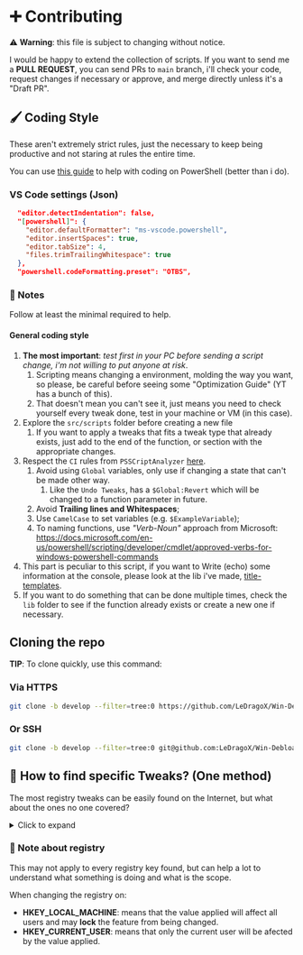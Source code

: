 # ➕ Contributing

⚠ **Warning**: this file is subject to changing without notice.

I would be happy to extend the collection of scripts.
If you want to send me a **PULL REQUEST**, you can send PRs to `main` branch, i'll check your code, request changes if necessary or approve, and merge directly unless it's a "Draft PR".

## 🖌 Coding Style

These aren't extremely strict rules, just the necessary to keep being productive and not staring at rules the entire time.

You can use [this guide](https://github.com/PoshCode/PowerShellPracticeAndStyle) to help with coding on PowerShell (better than i do).

### VS Code settings (Json)

```json
  "editor.detectIndentation": false,
  "[powershell]": {
    "editor.defaultFormatter": "ms-vscode.powershell",
    "editor.insertSpaces": true,
    "editor.tabSize": 4,
    "files.trimTrailingWhitespace": true
  },
  "powershell.codeFormatting.preset": "OTBS",
```

### 📝 Notes

Follow at least the minimal required to help.

#### General coding style

1. **The most important**: _test first in your PC before sending a script change, i'm not willing to put anyone at risk_.
   1. Scripting means changing a environment, molding the way you want, so please, be careful before seeing some "Optimization Guide" (YT has a bunch of this).
   2. That doesn't mean you can't see it, just means you need to check yourself every tweak done, test in your machine or VM (in this case).
2. Explore the `src/scripts` folder before creating a new file
   1. If you want to apply a tweaks that fits a tweak type that already exists, just add to the end of the function, or section with the appropriate changes.
3. Respect the `CI` rules from `PSSCriptAnalyzer` [here](.github/workflows/powershell-linter.yml).
   1. Avoid using `Global` variables, only use if changing a state that can't be made other way.
      1. Like the `Undo Tweaks`, has a `$Global:Revert` which will be changed to a function parameter in future.
   2. Avoid **Trailing lines and Whitespaces**;
   3. Use `CamelCase` to set variables (e.g. `$ExampleVariable`);
   4. To naming functions, use _"Verb-Noun"_ approach from Microsoft: <https://docs.microsoft.com/en-us/powershell/scripting/developer/cmdlet/approved-verbs-for-windows-powershell-commands>
4. This part is peculiar to this script, if you want to Write (echo) some information at the console, please look at the lib i've made, [title-templates](src/lib/title-templates.psm1).
5. If you want to do something that can be done multiple times, check the `lib` folder to see if the function already exists or create a new one if necessary.

## Cloning the repo

**TIP**: To clone quickly, use this command:

### Via HTTPS

```sh
git clone -b develop --filter=tree:0 https://github.com/LeDragoX/Win-Debloat-Tools.git
```

### Or SSH

```sh
git clone -b develop --filter=tree:0 git@github.com:LeDragoX/Win-Debloat-Tools.git
```

## 🔎 How to find specific Tweaks? (One method)

The most registry tweaks can be easily found on the Internet, but what about the ones no one covered?

<details>
  <summary>Click to expand</summary>

### How To: using SysInternal Suite

      Use the method you find better, there are many ways to find a registry tweak, i've found this way so others can try.

By using [SysInternal Suite](https://docs.microsoft.com/en-us/sysinternals/downloads/sysinternals-suite) `Procmon(64).exe` i could track the `SystemSettings.exe` by filtering per Process Name `(Ctrl + L)`.

- But, not every time filtering the application you want will show the registry tweaks that were applied, so make sure other processes appear.
- Then use `Clearing the list (Ctrl + X)` (But make sure it is `Capturing the Events (Ctrl + E)`) and finally, applying an option of the Windows Configurations
  and searching the Registry Key inside `Procmon(64).exe`.
- Also make sure to disable the Events being captured `(Ctrl + E)` after applying a specific config.

After finding the right register Key, you just need to Right-Click and select `Jump To... (Ctrl + J)` to get on it's directory.

</details>

### 🧊 Note about registry

This may not apply to every registry key found, but can help a lot to understand what something is doing and what is the scope.

When changing the registry on:

- **HKEY_LOCAL_MACHINE**: means that the value applied will affect all users and may **lock** the feature from being changed.
- **HKEY_CURRENT_USER**: means that only the current user will be afected by the value applied.
